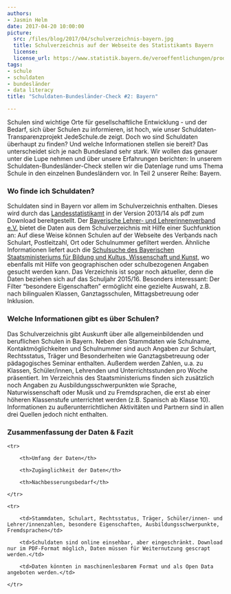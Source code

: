 ```yaml
---
authors: 
- Jasmin Helm
date: 2017-04-20 10:00:00
picture:
  src: /files/blog/2017/04/schulverzeichnis-bayern.jpg
  title: Schulverzeichnis auf der Webseite des Statistikamts Bayern
  license: 
  license_url: https://www.statistik.bayern.de/veroeffentlichungen/product_info.php?info=p41937_Schulverzeichnis-fuer-Bayern-Schuljahr-2013-14-PDF-Dateiausgabe.html
tags:
- schule
- schuldaten
- bundesländer
- data literacy
title: "Schuldaten-Bundesländer-Check #2: Bayern"

---
```


Schulen sind wichtige Orte für gesellschaftliche Entwicklung - und der Bedarf, sich über Schulen zu informieren, ist hoch, wie unser Schuldaten-Transparenzprojekt JedeSchule.de zeigt. Doch wo sind Schuldaten überhaupt zu finden? Und welche Informationen stellen sie bereit? Das unterscheidet sich je nach Bundesland sehr stark. Wir wollen das genauer unter die Lupe nehmen und über unsere Erfahrungen berichten: In unserem Schuldaten-Bundesländer-Check stellen wir die Datenlage rund ums Thema Schule in den einzelnen Bundesländern vor. In Teil 2 unserer Reihe: Bayern.

### Wo finde ich Schuldaten?

Schuldaten sind in Bayern vor allem im Schulverzeichnis enthalten. Dieses wird durch das [Landesstatistikamt](https://www.statistik.bayern.de/veroeffentlichungen/product_info.php?info=p41937_Schulverzeichnis-fuer-Bayern-Schuljahr-2013-14-PDF-Dateiausgabe.html) in der Version 2013/14 als pdf zum Download bereitgestellt. Der [Bayerische Lehrer- und Lehrerinnenverband e.V.](https://www.bllv.de/Schulverzeichnis.2076.0.html) bietet die Daten aus dem Schulverzeichnis mit Hilfe einer Suchfunktion an: Auf diese Weise können Schulen auf der Webseite des Verbands nach Schulart, Postleitzahl, Ort oder Schulnummer gefiltert werden. Ähnliche Informationen liefert auch die [Schulsuche des Bayerischen Staatsministeriums für Bildung und Kultus, Wissenschaft und Kunst](https://www.km.bayern.de/ministerium/schule-und-ausbildung/schulsuche.html), wo ebenfalls mit Hilfe von geographischen oder schulbezogenen Angaben gesucht werden kann. Das Verzeichnis ist sogar noch aktueller, denn die Daten beziehen sich auf das Schuljahr 2015/16. Besonders interessant: Der Filter “besondere Eigenschaften” ermöglicht eine gezielte Auswahl, z.B. nach bilingualen Klassen, Ganztagsschulen, Mittagsbetreuung oder Inklusion.

### Welche Informationen gibt es über Schulen?

Das Schulverzeichnis gibt Auskunft über alle allgemeinbildenden und beruflichen Schulen in Bayern. Neben den Stammdaten wie Schulname, Kontaktmöglichkeiten und Schulnummer sind auch Angaben zur Schulart, Rechtsstatus, Träger und Besonderheiten wie Ganztagsbetreuung oder pädagogisches Seminar enthalten. Außerdem werden Zahlen, u.a. zu Klassen, Schüler/innen, Lehrenden und Unterrichtsstunden pro Woche präsentiert. Im Verzeichnis des Staatsministeriums finden sich zusätzlich noch Angaben zu Ausbildungsschwerpunkten wie Sprache, Naturwissenschaft oder Musik und zu Fremdsprachen, die erst ab einer höheren Klassenstufe unterrichtet werden (z.B. Spanisch ab Klasse 10). Informationen zu außerunterrichtlichen Aktivitäten und Partnern sind in allen drei Quellen jedoch nicht enthalten.  

### Zusammenfassung der Daten & Fazit

<table>

	<tr>

		<th>Umfang der Daten</th>

		<th>Zugänglichkeit der Daten</th>

		<th>Nachbesserungsbedarf</th>

	</tr>

	<tr>

		<td>Stammdaten, Schulart, Rechtsstatus, Träger, Schüler/innen- und Lehrer/innenzahlen, besondere Eigenschaften, Ausbildungsschwerpunkte, Fremdsprachen</td>

		<td>Schuldaten sind online einsehbar, aber eingeschränkt. Download nur im PDF-Format möglich, Daten müssen für Weiternutzung gescrapt werden.</td>

		<td>Daten könnten in maschinenlesbarem Format und als Open Data angeboten werden.</td>

	</tr>

</table>